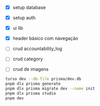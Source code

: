 - [x] setup database
- [x] setup auth
- [x] ui lib
- [x] header básico com navegação
- [ ] crud accountability_log
- [ ] crud category
- [ ] crud de imagens


```sh
turso dev --db-file prisma/dev.db
pnpm dlx prisma generate
pnpm dlx prisma migrate dev --name init
pnpm dlx prisma studio
pnpm dev
``` 